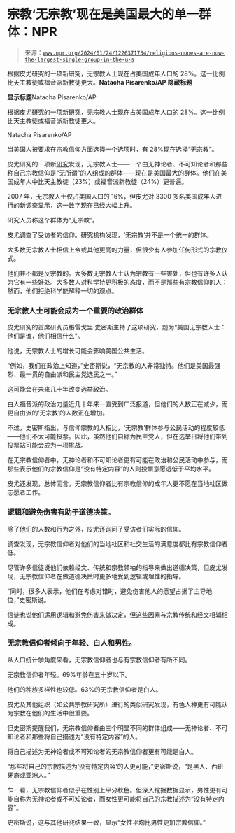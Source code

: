<!--yml

类别：未分类

日期：2024 年 5 月 27 日 15:04:11

-->

# 宗教‘无宗教’现在是美国最大的单一群体：NPR

> 来源：[`www.npr.org/2024/01/24/1226371734/religious-nones-are-now-the-largest-single-group-in-the-u-s`](https://www.npr.org/2024/01/24/1226371734/religious-nones-are-now-the-largest-single-group-in-the-u-s)

根据皮尤研究的一项新研究，无宗教人士现在占美国成年人口的 28%。这一比例比天主教徒或福音派新教徒更大。**Natacha Pisarenko/AP** ****隐藏标题****

****显示标题****Natacha Pisarenko/AP

根据皮尤研究的一项新研究，无宗教人士现在占美国成年人口的 28%。这一比例比天主教徒或福音派新教徒更大。

Natacha Pisarenko/AP

当美国人被要求在宗教信仰方面选择一个选项时，有 28%现在选择“无宗教”。

皮尤研究的一项新[研究](https://www.pewresearch.org/religion/2024/01/24/religious-nones-in-america-who-they-are-and-what-they-believe/)发现，无宗教人士——一个由无神论者、不可知论者和那些称自己宗教信仰是“无所谓”的人组成的群体——现在是美国最大的群体。他们在美国成年人中比天主教徒（23%）或福音派新教徒（24%）更普遍。

2007 年，无宗教人士仅占美国人口的 16%，但皮尤对 3300 多名美国成年人进行的新调查显示，这一数字现在已经大幅上升。

研究人员称这个群体为“无宗教”。

皮尤调查了受访者的信仰。研究机构发现，‘无宗教’并不是一个统一的群体。

大多数无宗教人士相信上帝或其他更高的力量，但很少有人参加任何形式的宗教仪式。

他们并不都是反宗教的。大多数无宗教人士认为宗教有一些害处，但也有许多人认为它有一些好处。大多数人对科学持更积极的态度，而不是那些有宗教信仰的人；然而，他们拒绝科学能解释一切的观点。

### 无宗教人士可能会成为一个重要的政治群体

皮尤研究的首席研究员格雷戈里·史密斯主持了这项研究，题为“美国无宗教人士：他们是谁，他们相信什么”。

他说，无宗教人士的增长可能会影响美国公共生活。

“例如，我们在政治上知道，”史密斯说，“无宗教的人非常独特。他们是美国最强烈、最一贯的自由派和民主党选民之一。”

这可能会在未来几十年改变选举政治。

白人福音派的政治力量近几十年来一直受到广泛报道，但他们的人数正在减少，而更自由派的‘无宗教’的人数正在增加。

不过，史密斯指出，与信仰宗教的人相比，‘无宗教’群体参与公民活动的程度较低——他们不太可能投票。因此，虽然他们自称为民主党人，但在选举日将他们带到投票站可能会成为一项挑战。

在无宗教信仰者中，无神论者和不可知论者更有可能在政治和公民活动中参与，而那些表示他们的宗教信仰是“没有特定内容”的人则投票意愿远低于平均水平。

皮尤还发现，总体而言，无宗教信仰者比有宗教信仰的成年人更不愿在当地社区做志愿者工作。

### 逻辑和避免伤害有助于道德决策。

除了他们的人数和行为之外，皮尤还询问了受访者们实际的信仰。

调查发现，无宗教信仰者对他们的当地社区和社交生活的满意度都比有宗教信仰者低。

尽管许多信徒说他们依赖经文、传统和宗教领袖的指导来做出道德决策，但皮尤发现，无宗教信仰者在做道德决策时更多地受到逻辑或理性的指导。

“同时，很多人表示，他们在考虑对错时，避免伤害他人的愿望占据了主导地位，”史密斯说。

信徒也说他们运用逻辑和避免伤害来做决定，但这些因素与宗教传统和经文相辅相成。

### 无宗教信仰者倾向于年轻、白人和男性。

从人口统计学角度来看，无宗教信仰者也与有宗教信仰者有所不同。

无宗教信仰者年轻。69%年龄在五十岁以下。

他们的种族多样性也较低。63%的无宗教信仰者是白人。

皮尤及其他组织（如公共宗教研究所）进行的类似研究发现，有色人种更有可能认为宗教在他们的生活中很重要。

但史密斯提醒我们，无宗教信仰者由三个明显不同的群体组成——无神论者、不可知论者和那些将自己描述为“没有特定内容”的人。

将自己描述为无神论者或不可知论者的无宗教信仰者更有可能是白人。

“那些将自己的宗教描述为‘没有特定内容’的人更可能，”史密斯说，“是黑人、西班牙裔或亚洲人。”

乍一看，无宗教信仰者似乎在性别上平分秋色。但深入挖掘数据显示，男性更有可能自称为无神论者或不可知论者，而女性更可能将自己的宗教描述为“没有特定内容”。

史密斯说，这与其他研究结果一致，显示“女性平均比男性更加宗教信仰。”
